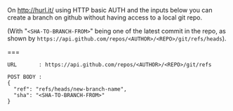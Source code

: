 On http://hurl.it/ using  HTTP basic AUTH and the inputs below you can 
create a branch on github without having access to a local git repo.

(With "`<SHA-TO-BRANCH-FROM>`" being one of the latest commit in the repo,
 as shown by `https://api.github.com/repos/<AUTHOR>/<REPO>/git/refs/heads`).

===

    URL       : https://api.github.com/repos/<AUTHOR>/<REPO>/git/refs
    
    POST BODY :
    {
      "ref": "refs/heads/new-branch-name",
      "sha": "<SHA-TO-BRANCH-FROM>"
    }